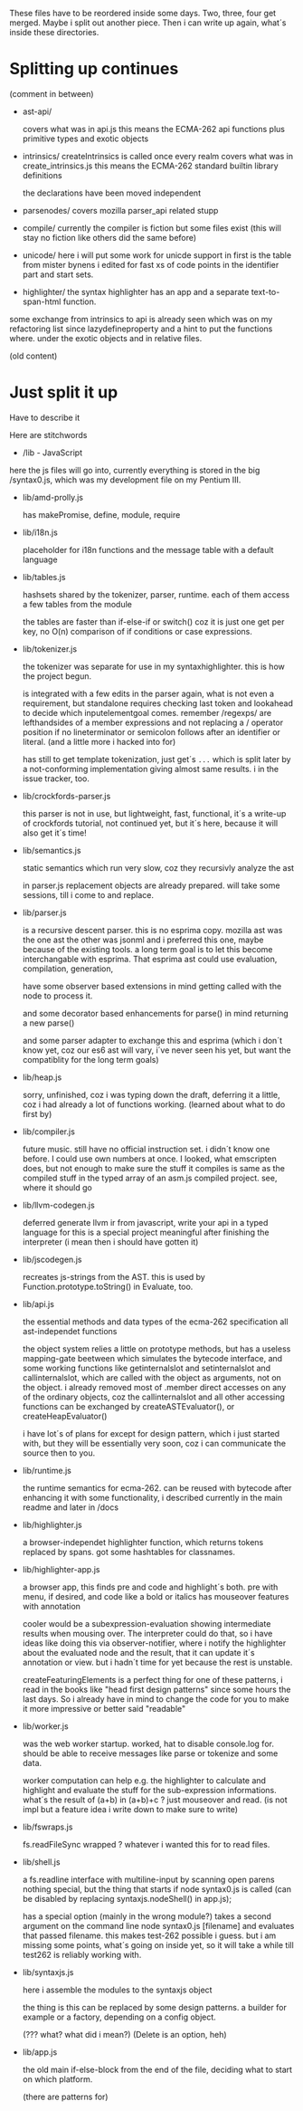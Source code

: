













These files have to be reordered inside some days. Two, three, four get merged.
Maybe i split out another piece. Then i can write up again, what´s inside these directories.


Splitting up continues
======================

(comment in between)



* ast-api/


    covers what was in api.js
    this means the ECMA-262 api functions 
    plus primitive types and exotic objects


* intrinsics/
    createIntrinsics is called once every realm
    covers what was in create_intrinsics.js
    this means the ECMA-262 standard builtin library
    definitions

    the declarations have been moved independent


* parsenodes/
    covers mozilla parser_api related stupp

* compile/
    currently the compiler is fiction but some files exist
    (this will stay no fiction like others did the same before)

* unicode/
    here i will put some work for unicde support in
    first is the table from mister bynens i edited for fast xs of code points
    in the identifier part and start sets.

* highlighter/
    the syntax highlighter has an app and a separate text-to-span-html function.
    
some exchange from intrinsics to api is already seen
which was on my refactoring list since lazydefineproperty
and a hint to put the functions where. under the exotic objects
and in relative files.


(old content)

Just split it up
================

Have to describe it

Here are stitchwords


* /lib - JavaScript

here the js files will go into, currently everything is stored in the big /syntax0.js, which
was my development file on my Pentium III. 

* lib/amd-prolly.js
    
    has makePromise, define, module, require

* lib/i18n.js

    placeholder for i18n functions and the message table
    with a default language
    
* lib/tables.js

    hashsets shared by the tokenizer, parser, runtime.
    each of them access a few tables from the module
    
    the tables are faster than if-else-if or switch()
    coz it is just one get per key, no O(n) comparison
    of if conditions or case expressions.

* lib/tokenizer.js

    the tokenizer was separate for use in my syntaxhighlighter.
    this is how the project begun.

    is integrated with a few edits in the parser again, what
    is not even a requirement, but standalone requires checking
    last token and lookahead to decide which inputelementgoal 
    comes. remember /regexps/ are lefthandsides of a member
    expressions and not replacing a / operator position if no
    lineterminator or semicolon follows after an identifier or
    literal. (and a little more i hacked into for)
    
    has still to get template tokenization, just get´s `...`
    which is split later by a not-conforming implementation
    giving almost same results. i in the issue tracker, too.

* lib/crockfords-parser.js

    this parser is not in use, but lightweight, fast, functional,
    it´s a write-up of crockfords tutorial, not continued yet,
    but it´s here, because it will also get it´s time!
    
* lib/semantics.js

    static semantics which run very slow, coz they recursivly
    analyze the ast
    
    in parser.js replacement objects are already prepared.
    will take some sessions, till i come to and replace.
    
* lib/parser.js

    is a recursive descent parser. this is no esprima copy.
    mozilla ast was the one ast the other was jsonml and i
    preferred this one, maybe because of the existing tools.
    a long term goal is to let this become interchangable
    with esprima. That esprima ast could use evaluation,
    compilation, generation,
    
    have some observer based extensions in mind getting
    called with the node to process it.
    
    and some decorator based enhancements for parse()
    in mind returning a new parse()
    
    and some parser adapter to exchange this and esprima
    (which i don´t know yet, coz our es6 ast will vary,
    i´ve never seen his yet, but want the compatiblity
    for the long term goals)
    
* lib/heap.js

    sorry, unfinished, coz i was typing down the draft,
    deferring it a little, coz i had already a lot of
    functions working. (learned about what to do first
    by)

* lib/compiler.js

    future music. still have no official instruction set.
    i didn´t know one before.
    I could use own numbers at once.
    I looked, what emscripten does, but not enough to make
    sure the stuff it compiles is same as the compiled stuff
    in the typed array of an asm.js compiled project.
    see, where it should go
    
* lib/llvm-codegen.js

    deferred generate llvm ir from javascript,
    write your api in a typed language for
    this is a special project meaningful after finishing
    the interpreter (i mean then i should have gotten it)
    
* lib/jscodegen.js

    recreates js-strings from the AST.
    this is used by Function.prototype.toString() in Evaluate, too.
    
* lib/api.js

    the essential methods and data types of the ecma-262 specification
    all ast-independet functions
    
    the object system relies a little on prototype methods, but has
    a useless mapping-gate beetween which simulates the bytecode interface,
    and some working functions like getinternalslot and setinternalslot
    and callinternalslot, which are called with the object as arguments,
    not on the object. i already removed most of .member direct accesses
    on any of the ordinary objects, coz the callinternalslot and all other
    accessing functions can be 
    exchanged by createASTEvaluator(), or createHeapEvaluator()
    
    i have lot´s of plans for except for design pattern, which i just
    started with, but they will be essentially very soon, coz i can 
    communicate the source then to you.
    
* lib/runtime.js

    the runtime semantics for ecma-262.
    can be reused with bytecode after enhancing it with some functionality,
    i described currently in the main readme and later in /docs
    
* lib/highlighter.js

    a browser-independet highlighter function, which returns tokens replaced
    by spans. got some hashtables for classnames.
    
* lib/highlighter-app.js

    a browser app, this finds pre and code and highlight´s both. pre with
    menu, if desired, and code like a bold or italics
    has mouseover features with annotation
    
    cooler would be a subexpression-evaluation showing intermediate results
    when mousing over. The interpreter could do that, so i have ideas like
    doing this via observer-notifier, where i notify the highlighter about
    the evaluated node and the result, that it can update it´s annotation
    or view. but i hadn´t time for yet because the rest is unstable.

    createFeaturingElements is a perfect thing for one of these patterns,
    i read in the books like "head first design patterns" since some hours
    the last days. So i already have in mind to change the code for you to
    make it more impressive or better said "readable"

* lib/worker.js

    was the web worker startup. worked, hat to disable console.log for.
    should be able to receive messages like parse or tokenize and some
    data.
    
    worker computation can help e.g. the highlighter to calculate and
    highlight and evaluate the stuff for the sub-expression informations.
    what´s the result of (a+b) in (a+b)+c ? just mouseover and read.
    (is not impl but a feature idea i write down to make sure to write)
    
* lib/fswraps.js

    fs.readFileSync wrapped ?
    whatever i wanted this for
    to read files.
    
* lib/shell.js

    a fs.readline interface with multiline-input by scanning open parens
    nothing special, but the thing that starts if node syntax0.js is called
    (can be disabled by replacing syntaxjs.nodeShell() in app.js);
    
    has a special option
    (mainly in the wrong module?)
    takes a second argument on the command line node syntax0.js [filename]
    and evaluates that passed filename.
    this makes test-262 possible i guess. but i am missing some points, what´s
    going on inside yet, so it will take a while till test262 is reliably working with.

* lib/syntaxjs.js

    here i assemble the modules to the syntaxjs object
    
    the thing is this can be replaced by some design patterns.
    a builder for example or a factory, depending on a config 
    object.

     (??? what? what did i mean?) (Delete is an option, heh)

* lib/app.js

    the old main if-else-block from the end of the file,
    deciding what to start on which platform.
    
    (there are patterns for)
    

